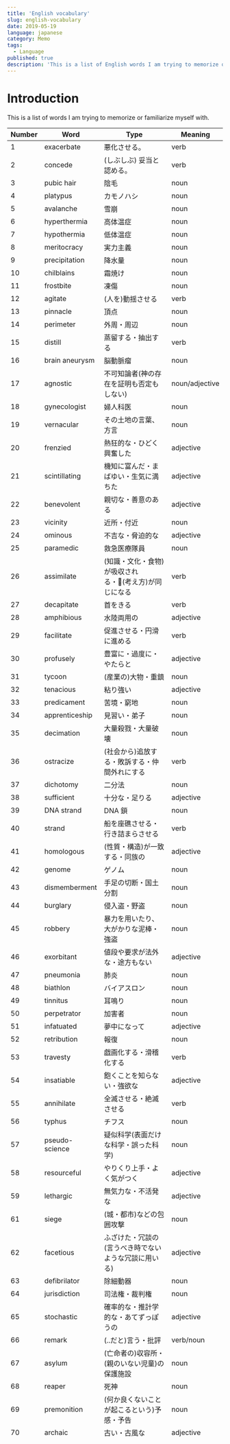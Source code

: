 ```yaml
---
title: 'English vocabulary'
slug: english-vocabulary
date: 2019-05-19
language: japanese
category: Memo
tags:
  - Language
published: true
description: 'This is a list of English words I am trying to memorize or familiarize myself with.'
---
```


# Introduction

This is a list of words I am trying to memorize or familiarize myself with.

| Number | Word           | Type                                                 | Meaning        |
| ------ | -------------- | ---------------------------------------------------- | -------------- |
| 1      | exacerbate     | 悪化させる。                                         | verb           |
| 2      | concede        | (しぶしぶ) 妥当と認める。                            | verb           |
| 3      | pubic hair     | 陰毛                                                 | noun           |
| 4      | platypus       | カモノハシ                                           | noun           |
| 5      | avalanche      | 雪崩                                                 | noun           |
| 6      | hyperthermia   | 高体温症                                             | noun           |
| 7      | hypothermia    | 低体温症                                             | noun           |
| 8      | meritocracy    | 実力主義                                             | noun           |
| 9      | precipitation  | 降水量                                               | noun           |
| 10     | chilblains     | 霜焼け                                               | noun           |
| 11     | frostbite      | 凍傷                                                 | noun           |
| 12     | agitate        | (人を)動揺させる                                     | verb           |
| 13     | pinnacle       | 頂点                                                 | noun           |
| 14     | perimeter      | 外周・周辺                                           | noun           |
| 15     | distill        | 蒸留する・抽出する                                   | verb           |
| 16     | brain aneurysm | 脳動脈瘤                                             | noun           |
| 17     | agnostic       | 不可知論者(神の存在を証明も否定もしない)             | noun/adjective |
| 18     | gynecologist   | 婦人科医                                             | noun           |
| 19     | vernacular     | その土地の言葉、方言                                 | noun           |
| 20     | frenzied       | 熱狂的な・ひどく興奮した                             | adjective      |
| 21     | scintillating  | 機知に富んだ・まばゆい・生気に満ちた                 | adjective      |
| 22     | benevolent     | 親切な・善意のある                                   | adjective      |
| 23     | vicinity       | 近所・付近                                           | noun           |
| 24     | ominous        | 不吉な・脅迫的な                                     | adjective      |
| 25     | paramedic      | 救急医療隊員                                         | noun           |
| 26     | assimilate     | (知識・文化・食物)が吸収される・(考え方)が同じになる | verb           |
| 27     | decapitate     | 首をきる                                             | verb           |
| 28     | amphibious     | 水陸両用の                                           | adjective      |
| 29     | facilitate     | 促進させる・円滑に進める                             | verb           |
| 30     | profusely      | 豊富に・過度に・やたらと                             | adjective      |
| 31     | tycoon         | (産業の)大物・重鎮                                   | noun           |
| 32     | tenacious      | 粘り強い                                             | adjective      |
| 33     | predicament    | 苦境・窮地                                           | noun           |
| 34     | apprenticeship | 見習い・弟子                                         | noun           |
| 35     | decimation     | 大量殺戮・大量破壊                                   | noun           |
| 36     | ostracize      | (社会から)追放する・敗訴する・仲間外れにする         | verb           |
| 37     | dichotomy      | 二分法                                               | noun           |
| 38     | sufficient     | 十分な・足りる                                       | adjective      |
| 39     | DNA strand     | DNA 鎖                                               | noun           |
| 40     | strand         | 船を座礁させる・行き詰まらさせる                     | verb           |
| 41     | homologous     | (性質・構造)が一致する・同族の                       | adjective      |
| 42     | genome         | ゲノム                                               | noun           |
| 43     | dismemberment  | 手足の切断・国土分割                                 | noun           |
| 44     | burglary       | 侵入盗・野盗                                         | noun           |
| 45     | robbery        | 暴力を用いたり、大がかりな泥棒・強盗                 | noun           |
| 46     | exorbitant     | 値段や要求が法外な・途方もない                       | adjective      |
| 47     | pneumonia      | 肺炎                                                 | noun           |
| 48     | biathlon       | バイアスロン                                         | noun           |
| 49     | tinnitus       | 耳鳴り                                               | noun           |
| 50     | perpetrator    | 加害者                                               | noun           |
| 51     | infatuated     | 夢中になって                                         | adjective      |
| 52     | retribution    | 報復                                                 | noun           |
| 53     | travesty       | 戯画化する・滑稽化する                               | verb           |
| 54     | insatiable     | 飽くことを知らない・強欲な                           | adjective      |
| 55     | annihilate     | 全滅させる・絶滅させる                               | verb           |
| 56     | typhus         | チフス                                               | noun           |
| 57     | pseudo-science | 疑似科学(表面だけな科学・誤った科学)                 | noun           |
| 58     | resourceful    | やりくり上手・よく気がつく                           | adjective      |
| 59     | lethargic      | 無気力な・不活発な                                   | adjective      |
| 61     | siege          | (城・都市)などの包囲攻撃                             | noun           |
| 62     | facetious      | ふざけた・冗談の(言うべき時でないような冗談に用いる) | adjective      |
| 63     | defibrilator   | 除細動器                                             | noun           |
| 64     | jurisdiction   | 司法権・裁判権                                       | noun           |
| 65     | stochastic     | 確率的な・推計学的な・あてずっぽうの                 | adjective      |
| 66     | remark         | (..だと)言う・批評                                   | verb/noun      |
| 67     | asylum         | (亡命者の)収容所・(親のいない児童)の保護施設         | noun           |
| 68     | reaper         | 死神                                                 | noun           |
| 69     | premonition    | (何か良くないことが起こるという)予感・予告           | noun           |
| 70     | archaic        | 古い・古風な                                         | adjective      |
|        |                |                                                      |                |
|        |                |                                                      |                |
|        |                |                                                      |                |
|        |                |                                                      |                |
|        |                |                                                      |                |
|        |                |                                                      |                |
|        |                |                                                      |                |
|        |                |                                                      |                |
|        |                |                                                      |                |
|        |                |                                                      |                |
|        |                |                                                      |                |
|        |                |                                                      |                |
|        |                |                                                      |                |
|        |                |                                                      |                |
|        |                |                                                      |                |
|        |                |                                                      |                |
|        |                |                                                      |                |
|        |                |                                                      |                |
|        |                |                                                      |                |
|        |                |                                                      |                |
|        |                |                                                      |                |
|        |                |                                                      |                |
|        |                |                                                      |                |
|        |                |                                                      |                |
|        |                |                                                      |                |
|        |                |                                                      |                |
|        |                |                                                      |                |
|        |                |                                                      |                |
|        |                |                                                      |                |
|        |                |                                                      |                |
|        |                |                                                      |                |
|        |                |                                                      |                |
|        |                |                                                      |                |
|        |                |                                                      |                |
|        |                |                                                      |                |
|        |                |                                                      |                |
|        |                |                                                      |                |
|        |                |                                                      |                |
|        |                |                                                      |                |
|        |                |                                                      |                |
|        |                |                                                      |                |
|        |                |                                                      |                |
|        |                |                                                      |                |
|        |                |                                                      |                |
|        |                |                                                      |                |
|        |                |                                                      |                |
|        |                |                                                      |                |
|        |                |                                                      |                |
|        |                |                                                      |                |
|        |                |                                                      |                |
|        |                |                                                      |                |
|        |                |                                                      |                |
|        |                |                                                      |                |
|        |                |                                                      |                |
|        |                |                                                      |                |
|        |                |                                                      |                |
|        |                |                                                      |                |
|        |                |                                                      |                |
|        |                |                                                      |                |
|        |                |                                                      |                |
|        |                |                                                      |                |
|        |                |                                                      |                |
|        |                |                                                      |                |
|        |                |                                                      |                |
|        |                |                                                      |                |
|        |                |                                                      |                |
|        |                |                                                      |                |
|        |                |                                                      |                |
|        |                |                                                      |                |
|        |                |                                                      |                |
|        |                |                                                      |                |
|        |                |                                                      |                |
|        |                |                                                      |                |
|        |                |                                                      |                |
|        |                |                                                      |                |
|        |                |                                                      |                |
|        |                |                                                      |                |
|        |                |                                                      |                |
|        |                |                                                      |                |
|        |                |                                                      |                |
|        |                |                                                      |                |
|        |                |                                                      |                |
|        |                |                                                      |                |
|        |                |                                                      |                |
|        |                |                                                      |                |
|        |                |                                                      |                |
|        |                |                                                      |                |
|        |                |                                                      |                |
|        |                |                                                      |                |
|        |                |                                                      |                |
|        |                |                                                      |                |
|        |                |                                                      |                |
|        |                |                                                      |                |
|        |                |                                                      |                |
|        |                |                                                      |                |
|        |                |                                                      |                |
|        |                |                                                      |                |
|        |                |                                                      |                |
|        |                |                                                      |                |
|        |                |                                                      |                |
|        |                |                                                      |                |
|        |                |                                                      |                |
